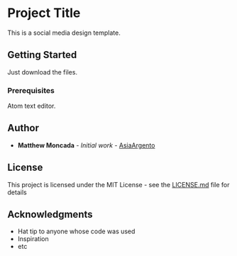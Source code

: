 # Project Title

This is a social media design template.

## Getting Started

Just download the files.

### Prerequisites

Atom text editor.

## Author

* **Matthew Moncada** - *Initial work* - [AsiaArgento](https://github.com/AsiaArgento)

## License

This project is licensed under the MIT License - see the [LICENSE.md](LICENSE.md) file for details

## Acknowledgments

* Hat tip to anyone whose code was used
* Inspiration
* etc
